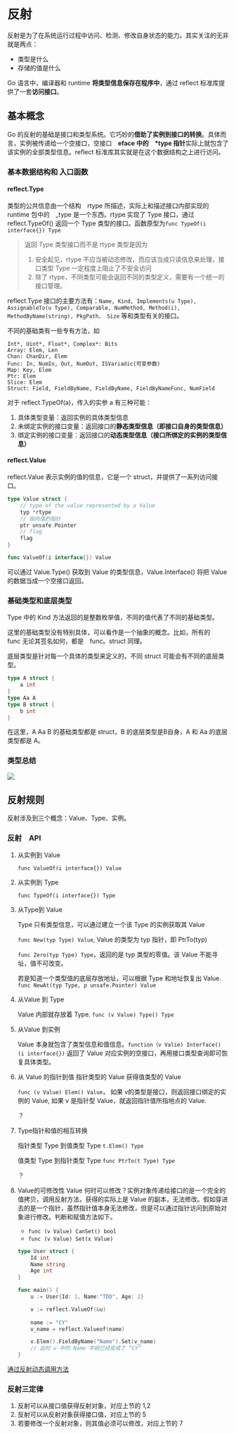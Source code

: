 # 反射
反射是为了在系统运行过程中访问、检测、修改自身状态的能力。其实关注的无非就是两点：
+ 类型是什么
+ 存储的值是什么

Go 语言中，编译器和 runtime **将类型信息保存在程序中**，通过 reflect 标准库提供了一套**访问接口**。

## 基本概念
Go 的反射的基础是接口和类型系统。它巧妙的**借助了实例到接口的转换**。具体而言，实例被传递给一个空接口，空接口　**eface 中的　*type 指针**实际上就包含了该实例的全部类型信息。reflect 标准库其实就是在这个数据结构之上进行访问。

### 基本数据结构和 入口函数
#### reflect.Type
类型的公共信息由一个结构　rtype 所描述，实际上和描述接口内部实现的　runtime 包中的　_type 是一个东西。rtype 实现了 Type 接口，通过　reflect.TypeOf() 返回一个 Type 类型的接口。函数原型为`func TypeOf(i interface{}) Type`
> 返回 Type 类型接口而不是 rtype 类型是因为
> 1. 安全起见，rtype 不应当被动态修改，而应该当成只读信息来处理，接口类型 Type 一定程度上阻止了不安全访问
> 2. 除了 rtype，不同类型可能会返回不同的类型定义，需要有一个统一的接口管理。

reflect.Type 接口的主要方法有：`Name, Kind, Implements(u Type), AssignableTo(u Type), Comparable, NumMethod, Method(i), MethodByName(string), PkgPath， Size` 等和类型有关的接口。

不同的基础类有一些专有方法，如
```
Int*, Uint*, Float*, Complex*: Bits
Array: Elem, Len
Chan: ChanDir, Elem
Func: In, NumIn, Out, NumOut, ISVariadic(可变参数)
Map: Key, Elem
Ptr: Elem
Slice: Elem
Struct: Field, FieldByName, FieldByName, FieldByNameFunc, NumField
```

对于 reflect.TypeOf(a)，传入的实参 a 有三种可能：
1. 具体类型变量：返回实例的具体类型信息
2. 未绑定实例的接口变量：返回接口的**静态类型信息（即接口自身的类型信息）**
3. 绑定实例的接口变量：返回接口的**动态类型信息（接口所绑定的实例的类型信息）**

#### reflect.Value
reflect.Value 表示实例的值的信息，它是一个 struct，并提供了一系列访问接口。
```go
type Value struct {
    // type of the value represented by a Value
    typ *rtype
    // 指向值的指针
    ptr unsafe.Pointer
    // flag
    flag
}

func ValueOf(i interface{}) Value
```
可以通过 Value.Type() 获取到 Value 的类型信息，Value.Interface() 将把 Value 的数据当成一个空接口返回。

### 基础类型和底层类型
Type 中的 Kind 方法返回的是整数枚举值，不同的值代表了不同的基础类型。

这里的基础类型没有特别具体，可以看作是一个抽象的概念。比如，所有的　func 无论其签名如何，都是　func。struct 同理。

底层类型是针对每一个具体的类型来定义的，不同 struct 可能会有不同的底层类型。 

```go
type A struct {
    a int
}
type Aa A
type B struct {
    b int
}
```
在这里，A Aa B 的基础类型都是 struct，B 的底层类型是B自身，A 和 Aa 的底层类型都是 A。

### 类型总结
![](./反射/类型总结.jpg)

## 反射规则
反射涉及到三个概念：Value、Type、实例。
### 反射　API
1. 从实例到 Value
   
    `func ValueOf(i interface{}) Value`

2. 从实例到 Type

    `func TypeOf(i interface{}) Type`

3. 从Type到 Value

    Type 只有类型信息，可以通过建立一个该 Type 的实例获取其 Value
    
    `func New(typ Type) Value`, Value 的类型为 typ 指针，即 PtrTo(typ)

    `func Zero(typ Type) Type`，返回的是 typ 类型的零值。该 Value 不能寻址，值不可改变。

    若是知道一个类型值的底层存放地址，可以根据 Type 和地址恢复出 Value. `func NewAt(typ Type, p unsafe.Pointer) Value`

4. 从Value 到 Type

    Value 内部就存放着 Type. `func (v Value) Type() Type`

5. 从Value 到实例

    Value 本身就包含了类型信息和值信息。`function（v Valie) Interface() (i interface{})` 返回了 Value 对应实例的空接口，再用接口类型查询即可恢复具体类型。

6. 从 Value 的指针到值
    指针类型的 Value 获得值类型的 Value

    `func (v Value) Elem() Value`， 如果 v的类型是接口，则返回接口绑定的实例的 Value, 如果 v 是指针型 Value，就返回指针值所指地点的 Value.

    ？

7. Type指针和值的相互转换

    指针类型 Type 到值类型 Type
    `t.Elem() Type`

    值类型 Type 到指针类型 Type
    `func PtrTo(t Type) Type`

    ？

8. Value的可修改性
   Value 何时可以修改？实例对象传递给接口的是一个完全的值拷贝，调用反射方法，获得的实际上是 Value 的副本，无法修改。假如穿进去的是一个指针，虽然指针值本身无法修改，但是可以通过指针访问到原始对象进行修改。判断和赋值方法如下。
    + `func (v Value) CanSet() bool`
    + `func (v Value) Set(x Value)`

    ```go
    type User struct {
        Id int
        Name string
        Age int
    }

    func main() {
        u := User{Id: 1, Name:"TDD", Age: 2}

        v := reflect.ValueOf(&u)
        
        name := "CY"
        v_name = reflect.Valueof(name)

        v.Elem().FieldByName("Name").Set(v_name)
        // 此时 u 中的 Name 字段已经变成了 “CY”
    }
    ```

[通过反射动态调用方法](https://blog.csdn.net/weixin_33724059/article/details/93836045?utm_medium=distribute.pc_relevant.none-task-blog-baidujs_title-0&spm=1001.2101.3001.4242)

### 反射三定律
1. 反射可以从接口值获得反射对象，对应上节的 1,2
2. 反射可以从反射对象获得接口值，对应上节的 5
3. 若要修改一个反射对象，则其值必须可以修改，对应上节的 7